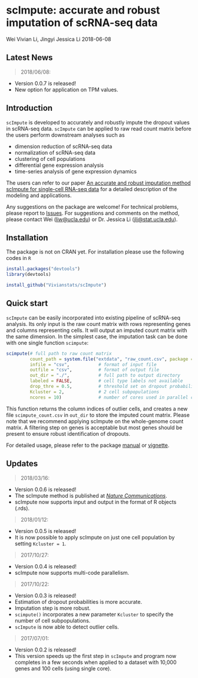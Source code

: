 scImpute: accurate and robust imputation of scRNA-seq data
================
Wei Vivian Li, Jingyi Jessica Li
2018-06-08

<!-- README.md is generated from README.Rmd. Please edit that file -->
Latest News
-----------

> 2018/06/08:

-   Version 0.0.7 is released!
-   New option for application on TPM values.

Introduction
------------

`scImpute` is developed to accurately and robustly impute the dropout values in scRNA-seq data. `scImpute` can be applied to raw read count matrix before the users perform downstream analyses such as

-   dimension reduction of scRNA-seq data
-   normalization of scRNA-seq data
-   clustering of cell populations
-   differential gene expression analysis
-   time-series analysis of gene expression dynamics

The users can refer to our paper [An accurate and robust imputation method scImpute for single-cell RNA-seq data](https://www.nature.com/articles/s41467-018-03405-7) for a detailed description of the modeling and applications.

Any suggestions on the package are welcome! For technical problems, please report to [Issues](https://github.com/Vivianstats/scImpute/issues). For suggestions and comments on the method, please contact Wei (<liw@ucla.edu>) or Dr. Jessica Li (<jli@stat.ucla.edu>).

Installation
------------

The package is not on CRAN yet. For installation please use the following codes in `R`

``` r
install.packages("devtools")
library(devtools)

install_github("Vivianstats/scImpute")
```

Quick start
-----------

`scImpute` can be easily incorporated into existing pipeline of scRNA-seq analysis. Its only input is the raw count matrix with rows representing genes and columns representing cells. It will output an imputed count matrix with the same dimension. In the simplest case, the imputation task can be done with one single function `scimpute`:

``` r
scimpute(# full path to raw count matrix
         count_path = system.file("extdata", "raw_count.csv", package = "scImpute"), 
         infile = "csv",           # format of input file
         outfile = "csv",          # format of output file
         out_dir = "./",           # full path to output directory
         labeled = FALSE,          # cell type labels not available
         drop_thre = 0.5,          # threshold set on dropout probability
         Kcluster = 2,             # 2 cell subpopulations
         ncores = 10)              # number of cores used in parallel computation
```

This function returns the column indices of outlier cells, and creates a new file `scimpute_count.csv` in `out_dir` to store the imputed count matrix. Please note that we recommend applying scImpute on the whole-genome count matrix. A filtering step on genes is acceptable but most genes should be present to ensure robust identification of dropouts.

For detailed usage, please refer to the package [manual](https://github.com/Vivianstats/scImpute/blob/master/inst/docs/) or [vignette](https://github.com/Vivianstats/scImpute/blob/master/vignettes/scImpute-vignette.Rmd).

Updates
-------
> 2018/03/16:

-   Version 0.0.6 is released!
-   The scImpute method is published at [*Nature Communications*](https://www.nature.com/articles/s41467-018-03405-7).
-   scImpute now supports input and output in the format of R objects (.rds).

> 2018/01/12:

-   Version 0.0.5 is released!
-   It is now possible to apply scImpute on just one cell population by setting `Kcluster = 1`.

> 2017/10/27:

-   Version 0.0.4 is released!
-   scImpute now supports multi-code parallelism.

> 2017/10/22:

-   Version 0.0.3 is released!
-   Estimation of dropout probabilities is more accurate.
-   Imputation step is more robust.
-   `scimpute()` incorporates a new parameter `Kcluster` to specify the number of cell subpopulations.
-   `scImpute` is now able to detect outlier cells.

> 2017/07/01:

-   Version 0.0.2 is released!
-   This version speeds up the first step in `scImpute` and program now completes in a few seconds when applied to a dataset with 10,000 genes and 100 cells (using single core).

